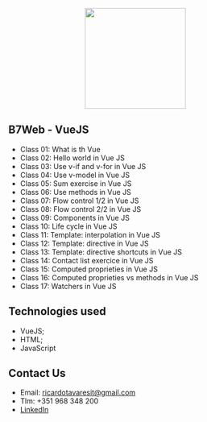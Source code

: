 <p align="center"><img src="https://www.vectorlogo.zone/logos/vuejs/vuejs-ar21.svg" width="200px"></p>

<h2>B7Web - VueJS</h2>

- Class 01: What is th Vue
- Class 02: Hello world in Vue JS
- Class 03: Use v-if and v-for in Vue JS
- Class 04: Use v-model in Vue JS
- Class 05: Sum exercise in Vue JS
- Class 06: Use methods in Vue JS
- Class 07: Flow control 1/2 in Vue JS
- Class 08: Flow control 2/2 in Vue JS
- Class 09: Components in Vue JS
- Class 10: Life cycle in Vue JS
- Class 11: Template: interpolation in Vue JS
- Class 12: Template: directive in Vue JS
- Class 13: Template: directive shortcuts in Vue JS
- Class 14: Contact list exercice in Vue JS
- Class 15: Computed proprieties in Vue JS
- Class 16: Computed proprieties vs methods in Vue JS
- Class 17: Watchers in Vue JS

## Technologies used
- VueJS;
- HTML;
- JavaScript

## Contact Us

- Email: ricardotavaresit@gmail.com
- Tlm: +351 968 348 200
- [LinkedIn](https://www.linkedin.com/in/ricardotavaresit/)